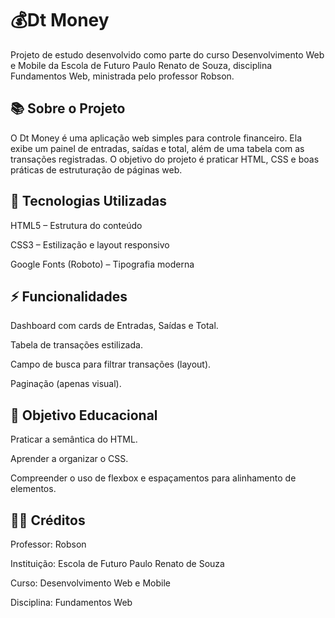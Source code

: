 # 💰Dt Money

Projeto de estudo desenvolvido como parte do curso Desenvolvimento Web e Mobile da Escola de Futuro Paulo Renato de Souza,
disciplina Fundamentos Web, ministrada pelo professor Robson.


## 📚 Sobre o Projeto

O Dt Money é uma aplicação web simples para controle financeiro.
Ela exibe um painel de entradas, saídas e total, além de uma tabela com as transações registradas.
O objetivo do projeto é praticar HTML, CSS e boas práticas de estruturação de páginas web.


## 🚀 Tecnologias Utilizadas

HTML5 – Estrutura do conteúdo

CSS3 – Estilização e layout responsivo

Google Fonts (Roboto) – Tipografia moderna



## ⚡ Funcionalidades

Dashboard com cards de Entradas, Saídas e Total.

Tabela de transações estilizada.

Campo de busca para filtrar transações (layout).

Paginação (apenas visual).



## 🎯 Objetivo Educacional

Praticar a semântica do HTML.

Aprender a organizar o CSS.

Compreender o uso de flexbox e espaçamentos para alinhamento de elementos.


## 👨‍🏫 Créditos

Professor: Robson

Instituição: Escola de Futuro Paulo Renato de Souza

Curso: Desenvolvimento Web e Mobile

Disciplina: Fundamentos Web
